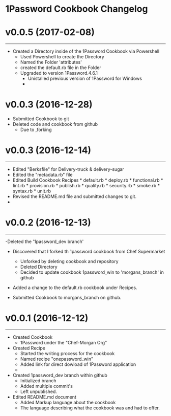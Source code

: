 # 1Password Cookbook Changelog

# v0.0.5 (2017-02-08)
---------------------------
- Created a Directory inside of the 1Password Cookbook via Powershell
    * Used Powershell to create the Directory
    * Named the Folder 'attributes'
    * created the default.rb file in the Folder
    * Upgraded to version 1Password.4.6.1
      * Unistalled previous version of 1Password for Windows
      *
# v0.0.3 (2016-12-28)
- Submitted Cookbook to git
- Deleted code and cookbook from github
  * Due to ,forking

# v0.0.3 (2016-12-14)
---------------------------
- Edited "Berksfile" for Delivery-truck & delivery-sugar
- Edited the "metadata.rb" file
- Edited Build Cookbook Recipes
       * default.rb
       * deploy.rb
       * functional.rb
       * lint.rb
       * provision.rb
       * publish.rb
       * quality.rb
       * security.rb
       * smoke.rb
       * syntax.rb
       * unit.rb
- Revised the README.md file and submitted changes to git.
-

# v0.0.2 (2016-12-13)
---------------------------
-Deleted the '1password_dev branch'
- Discovered that I forked th 1password cookbook from Chef Supermarket
   * Unforked by deleting cookbook and repository
   * Deleted Directory
   * Decided to update cookbook 1password_win to 'morgans_branch' in github

- Added a change to the default.rb cookbook under Recipes.
- Submitted Cookbook to morgans_branch on github.

# v0.0.1 (2016-12-12)
---------------------------
- Created Cookbook
  - 1Password under the "Chef-Morgan Org"
- Created Recipe
   - Started the writing process for the cookbook
    * Named recipe "onepassword_win"
    * Added link for direct dowload of 1Password application
    *
- Created 1password_dev branch within github
  * Initialized branch
  * Added multiple commit's
  * Left unpublished.
- Edited README.md document
  * Added Markup language about the cookbook
  * The language describing what the cookbook was and had to offer.

